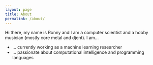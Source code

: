 ```yaml
---
layout: page
title: About
permalink: /about/
---
```


Hi there, my name is Ronny and I am a computer scientist and a hobby musician (mostly core metal and djent).
I am...
- ... currently working as a machine learning researcher
- ... passionate about computational intelligence and programming languages
